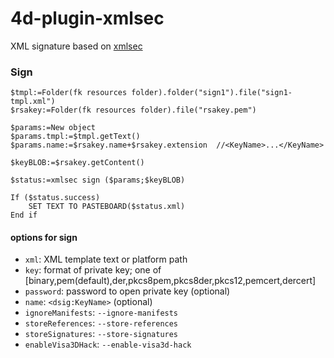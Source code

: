 # 4d-plugin-xmlsec
XML signature based on [xmlsec](https://www.aleksey.com/xmlsec/)

### Sign

```4d
$tmpl:=Folder(fk resources folder).folder("sign1").file("sign1-tmpl.xml")
$rsakey:=Folder(fk resources folder).file("rsakey.pem")

$params:=New object
$params.tmpl:=$tmpl.getText()
$params.name:=$rsakey.name+$rsakey.extension  //<KeyName>...</KeyName>

$keyBLOB:=$rsakey.getContent()

$status:=xmlsec sign ($params;$keyBLOB)

If ($status.success)
	SET TEXT TO PASTEBOARD($status.xml)
End if 
```

#### options for **sign**

* `xml`: XML template text or platform path  
* `key`: format of private key; one of \[binary,pem(default),der,pkcs8pem,pkcs8der,pkcs12,pemcert,dercert\]  
* `password`: password to open private key (optional)  
* `name`: `<dsig:KeyName>` (optional)  
* `ignoreManifests`: `--ignore-manifests`
* `storeReferences`: `--store-references`
* `storeSignatures`: `--store-signatures`
* `enableVisa3DHack`: `--enable-visa3d-hack`
